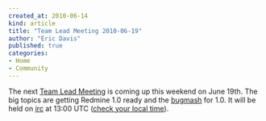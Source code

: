 ```yaml
---
created_at: 2010-06-14
kind: article
title: "Team Lead Meeting 2010-06-19"
author: "Eric Davis"
published: true
categories:
- Home
- Community
---
```


The next [Team Lead Meeting][meeting] is coming up this weekend on June 19th.  The big topics are getting Redmine 1.0 ready and the [bugmash][] for 1.0.  It will be held on [irc][] at 13:00 UTC ([check your local time][when]).

[meeting]: http://www.redmine.org/wiki/redmine/DevMeeting2
[irc]: irc://irc.freenode.net#redmine-dev
[bugmash]: http://www.redmine.org/wiki/redmine/BugMash-10

[when]: http://www.timeanddate.com/worldclock/fixedtime.html?month=6&day=19&year=2010&hour=6&min=0&sec=0&p1=221
